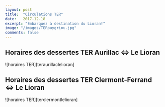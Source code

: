 ```yaml
---
layout: post
title:  "Circulations TER"
date:   2017-12-18
excerpt: "Embarquez à destination du Lioran!"
image: "/images/TERpuygriou.jpg"
comments: false
---
```

## Horaires des dessertes TER Aurillac <=> Le Lioran
![horaires TER][teraurillaclelioran]
## Horaires des dessertes TER Clermont-Ferrand <=> Le Lioran
![horaires TER][terclermontlelioran]
